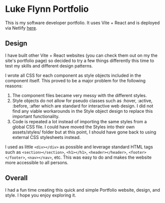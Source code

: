 # Luke Flynn Portfolio

This is my software developer portfolio. It uses Vite + React and is deployed via Netlify [here](https://luke-flynn.netlify.app/about).

## Design
I have built other Vite + React websites (you can check them out on my the site's portfolio page) so decided to try a few things differently this time to test my skills and different design patterns. 

I wrote all CSS for each component as style objects included in the component itself. This proved to be a major problem for the following reasons:
1. The component files became very messy with the different styles.
2. Style objects do not allow for pseudo classes such as :hover, :active, :before, :after which are standard for interactive web design. I did not find any viable workarounds in the Style object design to replace this important functionality.
3. Code is repeated a lot instead of importing the same styles from a global CSS file. I could have moved the Styles into their own assets/styles/ folder but at this point, I should have gone back to using external CSS stylesheets instead.

I used as little `<div></div>` as possible and leverage standard HTML tags such as `<section></section>`, `<h1></h1>`, `<header></header>`, `<footer></footer>`, `<nav></nav>`, etc. This was easy to do and makes the website more accessible to all persons.

## Overall
I had a fun time creating this quick and simple Portfolio website, design, and style. I hope you enjoy exploring it.